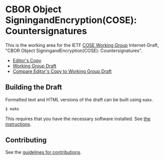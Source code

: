 # CBOR Object SigningandEncryption(COSE): Countersignatures

This is the working area for the IETF [COSE Working Group](https://datatracker.ietf.org/wg/cose/documents/) Internet-Draft, "CBOR Object SigningandEncryption(COSE): Countersignatures".

* [Editor's Copy](https://cose-wg.github.io/countersign/#go.draft-ietf-cose-countersign.html)
* [Working Group Draft](https://tools.ietf.org/html/draft-ietf-cose-countersign)
* [Compare Editor's Copy to Working Group Draft](https://cose-wg.github.io/countersign/#go.draft-ietf-cose-countersign.diff)

## Building the Draft

Formatted text and HTML versions of the draft can be built using `make`.

```sh
$ make
```

This requires that you have the necessary software installed.  See
[the instructions](https://github.com/martinthomson/i-d-template/blob/master/doc/SETUP.md).


## Contributing

See the
[guidelines for contributions](https://github.com/cose-wg/countersign/blob/main/CONTRIBUTING.md).
